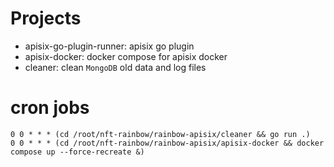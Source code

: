 # Projects
- apisix-go-plugin-runner: apisix go plugin
- apisix-docker: docker compose for apisix docker
- cleaner: clean `MongoDB` old data and log files

# cron jobs
```
0 0 * * * (cd /root/nft-rainbow/rainbow-apisix/cleaner && go run .)
0 0 * * * (cd /root/nft-rainbow/rainbow-apisix/apisix-docker && docker compose up --force-recreate &)
```
